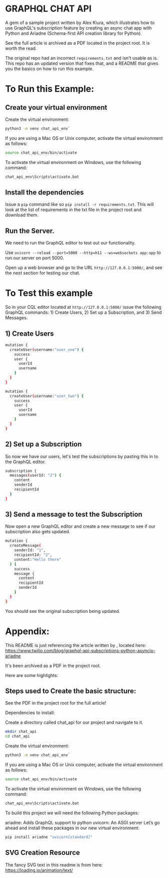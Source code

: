 # GRAPHQL CHAT API

A gem of a sample project written by Alex Kiura, which illustrates how to use GraphQL's subscription feature by creating an async chat app with Python and Ariadne (Schema-first API creation library for Python).

See the full article is archived as a PDF located in the project root. It is worth the read.

The original repo had an incorrect `requirements.txt` and isn't usable as is. This repo has an updated version that fixes that, and a README that gives you the basics on how to run this example.

# To Run this Example:

## Create your virtual environment

Create the virtual environment:

```bash 
python3 -m venv chat_api_env`
```

If you are using a Mac OS or Unix computer, activate the virtual environment as follows:

```bash
source chat_api_env/bin/activate
```
To activate the virtual environment on Windows, use the following command:

```bash
chat_api_env\Scripts\activate.bat
```

## Install the dependencies

Issue a `pip` command like so `pip install -r requirements.txt`. This will look at the list of requirements in the txt file in the project root and download them. 

## Run the Server.

We need to run the GraphQL editor to test out our functionality.

Use `uvicorn --reload --port=5000 --http=h11 --ws=websockets app:app` to run our server on port 5000. 

Open up a web browser and go to the URL `http://127.0.0.1:5000/`, and see the next section for testing our chat.

# To Test this example

So in your CQL editor located at `http://127.0.0.1:5000/` issue the following GraphQL commands: 1) Create Users, 2) Set up a Subscription, and 3) Send Messages.

## 1) Create Users

```bash
mutation {
  createUser(username:"user_one") {
    success
    user {
      userId
      username
    }
  }
}

```


```bash
mutation {
  createUser(username:"user_two") {
    success
    user {
      userId
      username
    }
  }
}

```

## 2) Set up a Subscription
So now we have our users, let's test the subscriptions by pasting this in to the GraphQL editor.

```bash
subscription {
  messages(userId: "2") {
    content
    senderId
    recipientId
  }
}
```

## 3) Send a message to test the Subscription
Now open a new GraphQL editor and create a new message to see if our subscription also gets updated. 

```bash
mutation {
  createMessage(
    senderId: "1",
    recipientId: "2",
    content:"Hello there"
  ) {
    success
    message {
      content
      recipientId
      senderId
    }
  }
}
```
You should see the original subscription being updated. 


# Appendix:

This README is just referencing the article written by , located here: https://www.twilio.com/blog/graphql-api-subscriptions-python-asyncio-ariadne

It's been archived as a PDF in the project root. 

Here are some highlights:

## Steps used to Create the basic structure: 
See the PDF in the project root for the full article!

Dependencies to install:

Create a directory called chat_api for our project and navigate to it.

```bash
mkdir chat_api
cd chat_api
```

Create the virtual environment:

```bash 
python3 -m venv chat_api_env`
```

If you are using a Mac OS or Unix computer, activate the virtual environment as follows:

```bash
source chat_api_env/bin/activate
```
To activate the virtual environment on Windows, use the following command:

```bash
chat_api_env\Scripts\activate.bat
```

To build this project we will need the following Python packages:

ariadne: Adds GraphQL support to python
uvicorn: An ASGI server
Let’s go ahead and install these packages in our new virtual environment:

```bash
pip install ariadne "uvicorn[standard]"
```

## SVG Creation Resource

The fancy SVG text in this readme is from here: https://loading.io/animation/text/